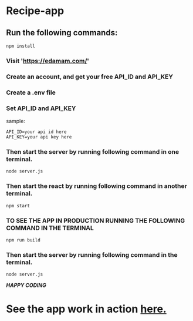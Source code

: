 # Recipe-app

## Run the following commands:

`npm install`

### Visit 'https://edamam.com/'
### Create an account, and get your free API_ID and API_KEY

### Create a .env file
### Set API_ID and API_KEY
sample:
```
API_ID=your api id here 
API_KEY=your api key here
```

### Then start the server by running following command in one terminal.
`node server.js`

### Then start the react by running following command in another terminal.
`npm start`

### TO SEE THE APP IN PRODUCTION RUNNING THE FOLLOWING COMMAND IN THE TERMINAL
`npm run build`

### Then start the server by running following command in the terminal.
`node server.js`

***_HAPPY CODING_*** 

# See the app work in action [here.](https://recipes-app-101.herokuapp.com//)
